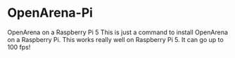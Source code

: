 # OpenArena-Pi
OpenArena on a Raspberry Pi 5
This is just a command to install OpenArena on a Raspberry Pi.
This works really well on Raspberry Pi 5. It can go up to 100 fps!
